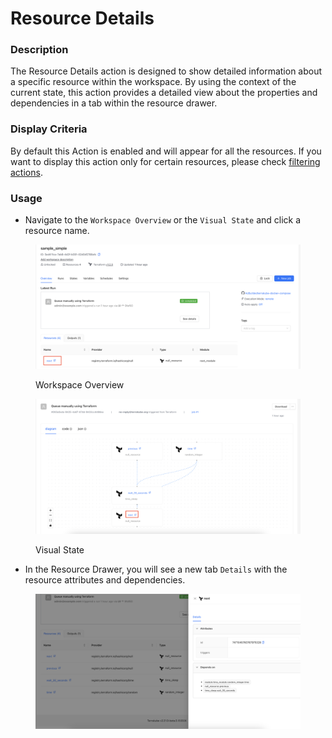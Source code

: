 # Resource Details

### Description

The Resource Details action is designed to show detailed information about a specific resource within the workspace. By using the context of the current state, this action provides a detailed view about the properties and dependencies in a tab within the resource drawer.

### Display Criteria

By default this Action is enabled and will appear for all the resources. If you want to display this action only for certain resources, please check [filtering actions](../developing-actions/display-criteria.md).

### Usage

* Navigate to the `Workspace Overview` or the `Visual State` and click a resource name.&#x20;

<figure><img src="../../../../.gitbook/assets/image (3) (1).png" alt=""><figcaption><p>Workspace Overview</p></figcaption></figure>

<figure><img src="../../../../.gitbook/assets/image (1) (1) (1).png" alt=""><figcaption><p>Visual State</p></figcaption></figure>

* In the Resource Drawer, you will see a new tab `Details` with the resource attributes and dependencies.

<figure><img src="../../../../.gitbook/assets/image (4) (1).png" alt=""><figcaption></figcaption></figure>
